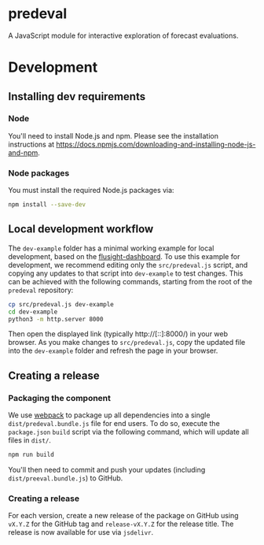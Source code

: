 # predeval
A JavaScript module for interactive exploration of forecast evaluations.

# Development

## Installing dev requirements

### Node

You'll need to install Node.js and npm. Please see the installation instructions at https://docs.npmjs.com/downloading-and-installing-node-js-and-npm.

### Node packages

You must install the required Node.js packages via:

```bash
npm install --save-dev
```

## Local development workflow

The `dev-example` folder has a minimal working example for local development, based on the [flusight-dashboard](https://github.com/reichlab/flusight-dashboard). To use this example for development, we recommend editing only the `src/predeval.js` script, and copying any updates to that script into `dev-example` to test changes. This can be achieved with the following commands, starting from the root of the `predeval` repository:

```bash
cp src/predeval.js dev-example
cd dev-example
python3 -m http.server 8000
```

Then open the displayed link (typically http://[::]:8000/) in your web browser.  As you make changes to `src/predeval.js`, copy the updated file into the `dev-example` folder and refresh the page in your browser.

## Creating a release

### Packaging the component

We use [webpack](https://webpack.js.org/) to package up all dependencies into a single `dist/predeval.bundle.js` file for end users. To do so, execute the `package.json` `build` script via the following command, which will update all files in `dist/`.

```bash
npm run build
```

You'll then need to commit and push your updates (including `dist/preeval.bundle.js`) to GitHub.

### Creating a release

For each version, create a new release of the package on GitHub using `vX.Y.Z` for the GitHub tag and `release-vX.Y.Z` for the release title.  The release is now available for use via `jsdelivr`.
